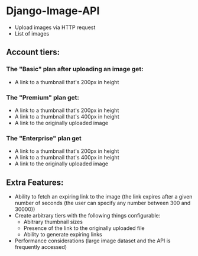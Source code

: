 # Django-Image-API

- Upload images via HTTP request
- List of images

## Account tiers:

### The "Basic" plan after uploading an image get: 
- A link to a thumbnail that's 200px in height
### The "Premium" plan get:
- A link to a thumbnail that's 200px in height
- A link to a thumbnail that's 400px in height
- A link to the originally uploaded image
### The "Enterprise" plan get
- A link to a thumbnail that's 200px in height
- A link to a thumbnail that's 400px in height
- A link to the originally uploaded image
## Extra Features:
- Ability to fetch an expiring link to the image (the link expires after a given number of seconds (the user can specify any number between 300 and 30000))
- Create arbitrary tiers with the following things configurable:<br>
  - Abitrary thumbnail sizes<br>
  - Presence of the link to the originally uploaded file<br>
  - Ability to generate expiring links<br>
- Performance considerations (large image dataset and the API is frequently accessed)
